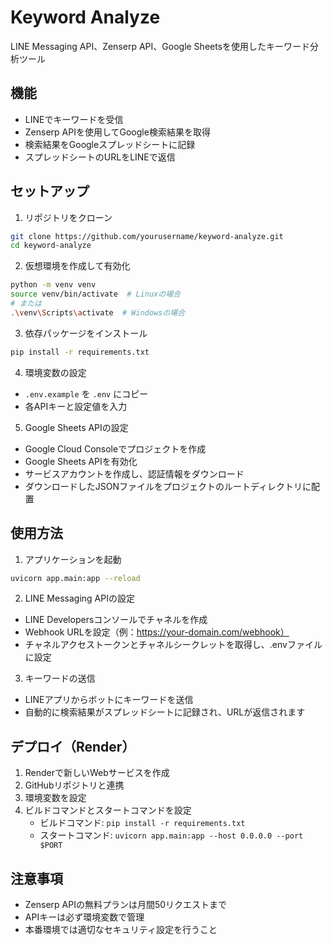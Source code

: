 # Keyword Analyze

LINE Messaging API、Zenserp API、Google Sheetsを使用したキーワード分析ツール

## 機能

- LINEでキーワードを受信
- Zenserp APIを使用してGoogle検索結果を取得
- 検索結果をGoogleスプレッドシートに記録
- スプレッドシートのURLをLINEで返信

## セットアップ

1. リポジトリをクローン
```bash
git clone https://github.com/yourusername/keyword-analyze.git
cd keyword-analyze
```

2. 仮想環境を作成して有効化
```bash
python -m venv venv
source venv/bin/activate  # Linuxの場合
# または
.\venv\Scripts\activate  # Windowsの場合
```

3. 依存パッケージをインストール
```bash
pip install -r requirements.txt
```

4. 環境変数の設定
- `.env.example` を `.env` にコピー
- 各APIキーと設定値を入力

5. Google Sheets APIの設定
- Google Cloud Consoleでプロジェクトを作成
- Google Sheets APIを有効化
- サービスアカウントを作成し、認証情報をダウンロード
- ダウンロードしたJSONファイルをプロジェクトのルートディレクトリに配置

## 使用方法

1. アプリケーションを起動
```bash
uvicorn app.main:app --reload
```

2. LINE Messaging APIの設定
- LINE Developersコンソールでチャネルを作成
- Webhook URLを設定（例：https://your-domain.com/webhook）
- チャネルアクセストークンとチャネルシークレットを取得し、.envファイルに設定

3. キーワードの送信
- LINEアプリからボットにキーワードを送信
- 自動的に検索結果がスプレッドシートに記録され、URLが返信されます

## デプロイ（Render）

1. Renderで新しいWebサービスを作成
2. GitHubリポジトリと連携
3. 環境変数を設定
4. ビルドコマンドとスタートコマンドを設定
   - ビルドコマンド: `pip install -r requirements.txt`
   - スタートコマンド: `uvicorn app.main:app --host 0.0.0.0 --port $PORT`

## 注意事項

- Zenserp APIの無料プランは月間50リクエストまで
- APIキーは必ず環境変数で管理
- 本番環境では適切なセキュリティ設定を行うこと 